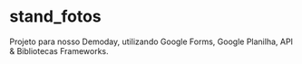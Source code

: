 # stand_fotos
Projeto para nosso Demoday, utilizando Google Forms, Google Planilha, API &amp; Bibliotecas Frameworks.
